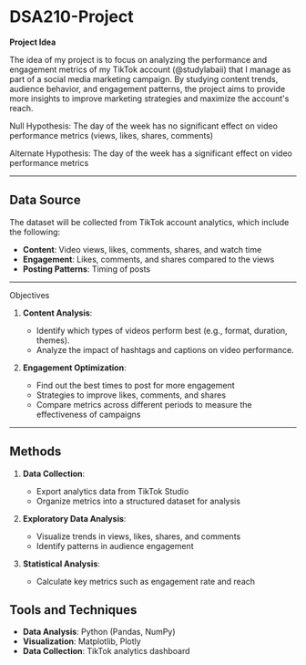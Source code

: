 # DSA210-Project


**Project Idea**

The idea of my project is to focus on analyzing the performance and engagement metrics of my TikTok account (@studylabaii) that I manage as part of a social media marketing campaign. By studying content trends, audience behavior, and engagement patterns, the project aims to provide more insights to improve marketing strategies and maximize the account's reach.

Null Hypothesis: The day of the week has no significant effect on video performance metrics (views, likes, shares, comments)

Alternate Hypothesis: The day of the week has a significant effect on video performance metrics

---

## Data Source

The dataset will be collected from TikTok account analytics, which include the following:
- **Content**: Video views, likes, comments, shares, and watch time
- **Engagement**: Likes, comments, and shares compared to the views
- **Posting Patterns**: Timing of posts

---

Objectives

1. **Content Analysis**:
   - Identify which types of videos perform best (e.g., format, duration, themes).
   - Analyze the impact of hashtags and captions on video performance.


3. **Engagement Optimization**:
   - Find out the best times to post for more engagement
   - Strategies to improve likes, comments, and shares
   - Compare metrics across different periods to measure the effectiveness of campaigns

---

## Methods

1. **Data Collection**:
   - Export analytics data from TikTok Studio
   - Organize metrics into a structured dataset for analysis
   
2. **Exploratory Data Analysis**:
   - Visualize trends in views, likes, shares, and comments
   - Identify patterns in audience engagement

3. **Statistical Analysis**:
   - Calculate key metrics such as engagement rate and reach
 

## Tools and Techniques

- **Data Analysis**: Python (Pandas, NumPy)
- **Visualization**: Matplotlib, Plotly
- **Data Collection**: TikTok analytics dashboard
